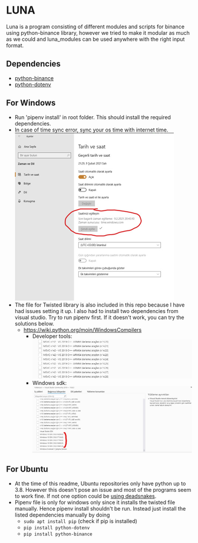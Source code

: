 # LUNA

Luna is a program consisting of different modules and scripts for binance using python-binance library, however we tried
to make it modular as much as we could and luna_modules can be used anywhere with the right input format.

## Dependencies
- [python-binance](https://github.com/sammchardy/python-binance)
- [python-dotenv](https://pypi.org/project/python-dotenv/)

## For Windows
- Run 'pipenv install' in root folder. This should install the required dependencies.
- In case of time sync error, sync your os time with internet time.
    ![windows time sync](./docs/pictures/sync%20internet%20time.png)
- The file for Twisted library is also included in this repo because I have
  had issues setting it up. I also had to install two dependencies from visual studio.
  Try to run pipenv first. If it doesn't work, you can try the solutions below.
    - https://wiki.python.org/moin/WindowsCompilers
        - Developer tools:
            ![mscv download](./docs/pictures/visual%20studio%20developer%20tools%20turkish.png)
        - Windows sdk:
            ![sdk_download](./docs/pictures/latest%20windows%2010%20sdk.png)
            
## For Ubuntu
- At the time of this readme, Ubuntu repositories only have python up to 3.8. However this doesn't pose an issue and
most of the programs seem to work fine. If not one option could be [using deadsnakes](https://launchpad.net/~deadsnakes/+archive/ubuntu/ppa).
- Pipenv file is only for windows only since it installs the twisted file manually. Hence pipenv install shouldn't be run.
Instead just install the listed dependencies manually by doing
    -  ```sudo apt install pip``` (check if pip is installed)
    - ```pip install python-dotenv```
    - ```pip install python-binance```
